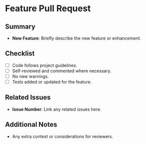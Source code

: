 # Feature Pull Request

## Summary
- **New Feature**: Briefly describe the new feature or enhancement.

## Checklist
- [ ] Code follows project guidelines.
- [ ] Self-reviewed and commented where necessary.
- [ ] No new warnings.
- [ ] Tests added or updated for the feature.

## Related Issues
- **Issue Number**: Link any related issues here.

## Additional Notes
- Any extra context or considerations for reviewers.
